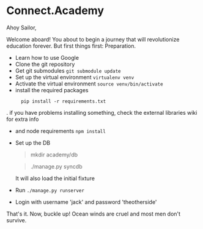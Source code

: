 Connect.Academy
===============

Ahoy Sailor,

Welcome aboard! You about to begin a journey that will revolutionize education forever. But first things first: Preparation.

- Learn how to use Google
- Clone the git repository
- Get git submodules `git submodule update`
- Set up the virtual environment `virtualenv venv`
- Activate the virtual environment `source venv/bin/activate`
- install the required packages
  ```
    pip install -r requirements.txt
  ```
. if you have problems installing something, check the external libraries wiki for extra info
- and node requirements `npm install`
- Set up the DB 
  
  > mkdir academy/db

  > ./manage.py syncdb

  It will also load the initial fixture

- Run `./manage.py runserver`
- Login with username 'jack' and password 'theotherside'

That's it. Now, buckle up! Ocean winds are cruel and most men don't survive.
